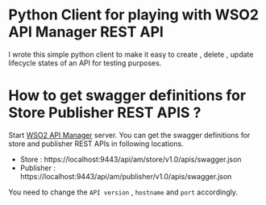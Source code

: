 # Python Client for playing with WSO2 API Manager REST API

I wrote this simple python client to make it easy to create , delete ,  update lifecycle states of an API for testing purposes.

# How to get swagger definitions for Store Publisher REST APIS ?

Start [WSO2 API Manager](http://wso2.com/api-management/) server. You can get the swagger definitions for store and publisher REST APIs in following locations.

* Store : https://localhost:9443/api/am/store/v1.0/apis/swagger.json
* Publisher : https://localhost:9443/api/am/publisher/v1.0/apis/swagger.json

You need to change the `API version` , `hostname` and `port` accordingly.
